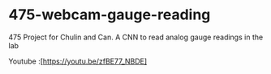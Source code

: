 # 475-webcam-gauge-reading
475 Project for Chulin and Can. A CNN to read analog gauge readings in the lab

Youtube :[https://youtu.be/zfBE77_NBDE]
